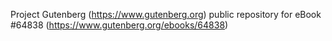 Project Gutenberg (https://www.gutenberg.org) public repository for
eBook #64838 (https://www.gutenberg.org/ebooks/64838)
